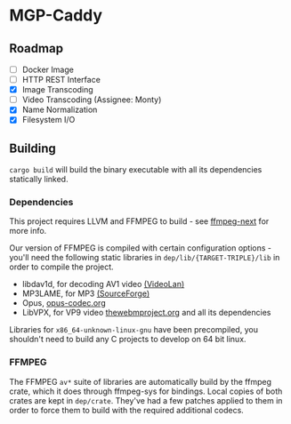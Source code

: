 # MGP-Caddy

## Roadmap

- [ ] Docker Image
- [ ] HTTP REST Interface
- [X] Image Transcoding
- [ ] Video Transcoding (Assignee: Monty)
- [X] Name Normalization
- [X] Filesystem I/O

## Building

`cargo build` will build the binary executable with all its dependencies statically linked.

### Dependencies

This project requires LLVM and FFMPEG to build - see [ffmpeg-next](https://github.com/zmwangx/rust-ffmpeg/wiki/Notes-on-building) for more info.

Our version of FFMPEG is compiled with certain configuration options - you'll need the following static libraries in `dep/lib/{TARGET-TRIPLE}/lib` in order to compile the project.

- libdav1d, for decoding AV1 video [(VideoLan)](https://code.videolan.org/videolan/dav1d)
- MP3LAME, for MP3 [(SourceForge)](https://lame.sourceforge.io/)
- Opus, [opus-codec.org](https://opus-codec.org/)
- LibVPX, for VP9 video [thewebmproject.org](https://www.webmproject.org/) and all its dependencies

Libraries for `x86_64-unknown-linux-gnu` have been precompiled, you shouldn't need to build any C projects to develop on 64 bit linux.

### FFMPEG

The FFMPEG `av*` suite of libraries are automatically build by the ffmpeg crate, which it does through ffmpeg-sys for bindings. Local copies of both crates are
kept in `dep/crate`. They've had a few patches applied to them in order to force them to build with the required additional codecs.
